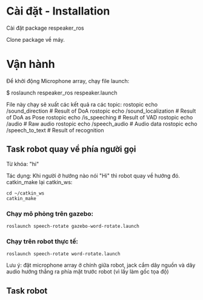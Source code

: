 # Cài đặt - Installation

Cài đặt package respeaker_ros

Clone package về máy.


# Vận hành 

Để khởi động Microphone array, chạy file launch: 

$ roslaunch respeaker_ros respeaker.launch 

File này chạy sẽ xuất các  kết quả ra các topic: 
    rostopic echo /sound_direction     # Result of DoA 
    rostopic echo /sound_localization  # Result of DoA as Pose 
    rostopic echo /is_speeching        # Result of VAD 
    rostopic echo /audio               # Raw audio 
    rostopic echo /speech_audio        # Audio data 
    rostopic echo /speech_to_text      # Result of recognition

## Task robot quay về phía người gọi

Từ khóa: "hi"

Tác dụng: Khi người ở hướng nào nói "Hi" thì robot quay về hướng đó.
catkin_make lại catkin_ws: 

```
cd ~/catkin_ws 
catkin_make 
```
 

### Chạy mô phỏng trên gazebo: 

`roslaunch speech-rotate gazebo-word-rotate.launch`

 

### Chạy trên robot thực tế: 

`roslaunch speech-rotate word-rotate.launch`

 

Lưu ý:  đặt microphone array  ở chính  giữa robot,  jack cắm dây nguồn và dây  audio hướng  thẳng ra phía  mặt trước robot (vì  lấy  làm gốc tọa  độ) 


## Task robot 
